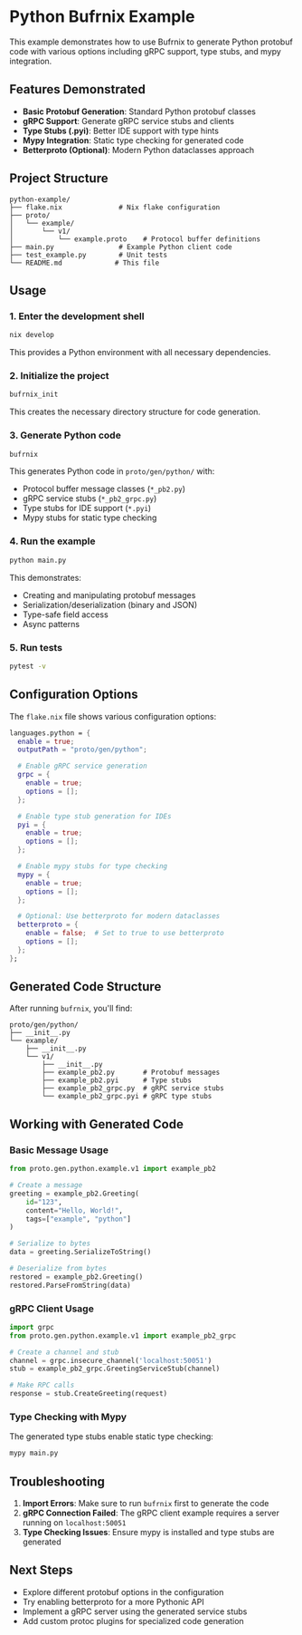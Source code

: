 # Python Bufrnix Example

This example demonstrates how to use Bufrnix to generate Python protobuf code with various options including gRPC support, type stubs, and mypy integration.

## Features Demonstrated

- **Basic Protobuf Generation**: Standard Python protobuf classes
- **gRPC Support**: Generate gRPC service stubs and clients
- **Type Stubs (.pyi)**: Better IDE support with type hints
- **Mypy Integration**: Static type checking for generated code
- **Betterproto (Optional)**: Modern Python dataclasses approach

## Project Structure

```
python-example/
├── flake.nix              # Nix flake configuration
├── proto/
│   └── example/
│       └── v1/
│           └── example.proto    # Protocol buffer definitions
├── main.py                # Example Python client code
├── test_example.py        # Unit tests
└── README.md             # This file
```

## Usage

### 1. Enter the development shell

```bash
nix develop
```

This provides a Python environment with all necessary dependencies.

### 2. Initialize the project

```bash
bufrnix_init
```

This creates the necessary directory structure for code generation.

### 3. Generate Python code

```bash
bufrnix
```

This generates Python code in `proto/gen/python/` with:

- Protocol buffer message classes (`*_pb2.py`)
- gRPC service stubs (`*_pb2_grpc.py`)
- Type stubs for IDE support (`*.pyi`)
- Mypy stubs for static type checking

### 4. Run the example

```bash
python main.py
```

This demonstrates:

- Creating and manipulating protobuf messages
- Serialization/deserialization (binary and JSON)
- Type-safe field access
- Async patterns

### 5. Run tests

```bash
pytest -v
```

## Configuration Options

The `flake.nix` file shows various configuration options:

```nix
languages.python = {
  enable = true;
  outputPath = "proto/gen/python";

  # Enable gRPC service generation
  grpc = {
    enable = true;
    options = [];
  };

  # Enable type stub generation for IDEs
  pyi = {
    enable = true;
    options = [];
  };

  # Enable mypy stubs for type checking
  mypy = {
    enable = true;
    options = [];
  };

  # Optional: Use betterproto for modern dataclasses
  betterproto = {
    enable = false;  # Set to true to use betterproto
    options = [];
  };
};
```

## Generated Code Structure

After running `bufrnix`, you'll find:

```
proto/gen/python/
├── __init__.py
└── example/
    ├── __init__.py
    └── v1/
        ├── __init__.py
        ├── example_pb2.py       # Protobuf messages
        ├── example_pb2.pyi      # Type stubs
        ├── example_pb2_grpc.py  # gRPC service stubs
        └── example_pb2_grpc.pyi # gRPC type stubs
```

## Working with Generated Code

### Basic Message Usage

```python
from proto.gen.python.example.v1 import example_pb2

# Create a message
greeting = example_pb2.Greeting(
    id="123",
    content="Hello, World!",
    tags=["example", "python"]
)

# Serialize to bytes
data = greeting.SerializeToString()

# Deserialize from bytes
restored = example_pb2.Greeting()
restored.ParseFromString(data)
```

### gRPC Client Usage

```python
import grpc
from proto.gen.python.example.v1 import example_pb2_grpc

# Create a channel and stub
channel = grpc.insecure_channel('localhost:50051')
stub = example_pb2_grpc.GreetingServiceStub(channel)

# Make RPC calls
response = stub.CreateGreeting(request)
```

### Type Checking with Mypy

The generated type stubs enable static type checking:

```bash
mypy main.py
```

## Troubleshooting

1. **Import Errors**: Make sure to run `bufrnix` first to generate the code
2. **gRPC Connection Failed**: The gRPC client example requires a server running on `localhost:50051`
3. **Type Checking Issues**: Ensure mypy is installed and type stubs are generated

## Next Steps

- Explore different protobuf options in the configuration
- Try enabling betterproto for a more Pythonic API
- Implement a gRPC server using the generated service stubs
- Add custom protoc plugins for specialized code generation
